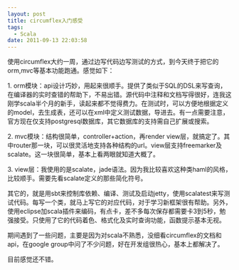 ```yaml
---
layout: post
title: circumflex入门感受
tags:
  - Scala
date: 2011-09-13 22:03:58
---
```


使用circumflex大约一周，通过边写代码边写测试的方式，到今天终于把它的orm,mvc等基本功能跑通。感觉如下：
<p>1. orm模块：api设计巧妙，用起来很顺手。提供了类似于SQL的DSL来写查询，在编译器的实时查错的帮助下，不易出错。源代码中注释和文档写得很好，连我这刚学scala半个月的新手，读起来都不觉得费力。在测试时，可以方便地根据定义的model，去生成表，还可以在xml中定义测试数据，导进去。有一点需要注意，官方现在仅支持postgresql数据库，其它数据库的支持需自己扩展或搜索。
<p>2. mvc模块：结构很简单，controller+action，再render view层，就搞定了。其中router那一块，可以很灵活地支持各种结构的url。view层支持freemarker及scalate。这一块很简单，基本上看两眼就知道大概了。
<p>3. view层：我使用的是scalate，jade语法。因为我比较喜欢这种类haml的风格，比较顺手。需要先看scalate定义的那些简化符号。
<p>其它的，就是用sbt来控制库依赖、编译、测试及启动jetty，使用scalatest来写测试代码。每写一个类，就马上写它的对应代码，对于学习新框架很有帮助。另外，使用eclipse加scala插件来编码，有点卡，差不多每次保存都需要卡3到5秒，勉强接受。只使用了它的代码着色、格式化及实时查询功能，函数提示基本无视。
<p>期间遇到了一些问题，主要是因为对scala不熟悉，没细看circumflex的文档和api，在google group中问了不少问题，好在开发组很热心，基本上都解决了。
<p>目前感觉还不错。
